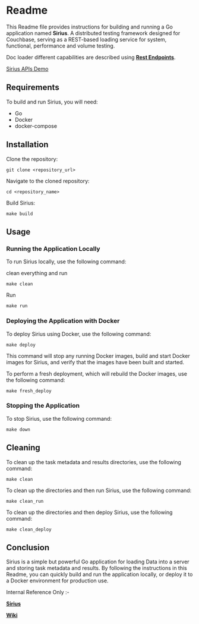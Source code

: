 # Readme

This Readme file provides instructions for building and running a Go application named **Sirius**. A distributed testing framework designed for Couchbase,
serving as a REST-based loading service for system, functional, performance and volume testing.

Doc loader different capabilities are described using  [**Rest Endpoints**](task-config.generated.md).

[Sirius APIs Demo](https://documenter.getpostman.com/view/25450208/2s93sdXWeB)
## Requirements

To build and run Sirius, you will need:

- Go
- Docker
- docker-compose

## Installation

Clone the repository:

```shell
git clone <repository_url>
```

Navigate to the cloned repository:

```shell
cd <repository_name>
```

Build Sirius:

```shell
make build
```

## Usage

### Running the Application Locally

To run Sirius locally, use the following command:

clean everything and run

```shell
make clean
```

Run

```shell
make run
```

### Deploying the Application with Docker

To deploy Sirius using Docker, use the following command:

```shell
make deploy
```

This command will stop any running Docker images, build and start Docker images for Sirius, and verify that the images
have been built and started.

To perform a fresh deployment, which will rebuild the Docker images, use the following command:

```shell
make fresh_deploy
```

### Stopping the Application

To stop Sirius, use the following command:

```shell
make down
```

## Cleaning

To clean up the task metadata and results directories, use the following command:

```shell
make clean
```

To clean up the directories and then run Sirius, use the following command:

```shell
make clean_run
```

To clean up the directories and then deploy Sirius, use the following command:

```shell
make clean_deploy
```

## Conclusion

Sirius is a simple but powerful Go application for loading Data into a server and storing task metadata and results. By
following the instructions in this Readme, you can quickly build and run the application locally, or deploy it to a
Docker environment for production use.

Internal Reference Only :-

[**Sirius**](https://docs.google.com/presentation/d/1B_de8lv1nKlaILmgGHwSUIVdRd4CYrAOa7rDV-d0QRA/edit#slide=id.g24f63dd352b_2_536)

[**Wiki**](https://couchbasecloud.atlassian.net/wiki/spaces/~6346ad4e62541f0d4c4f6785/pages/2000748801/Sirius)